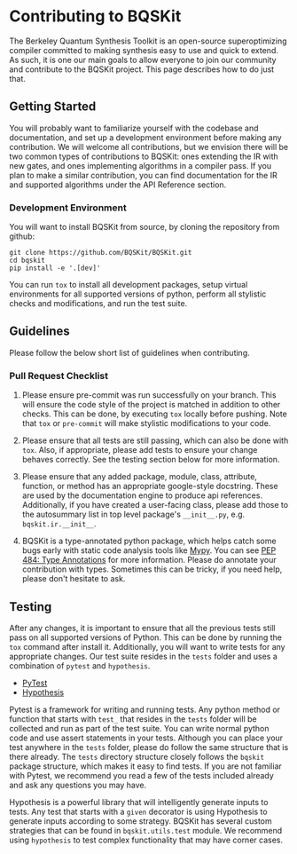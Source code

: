 # Contributing to BQSKit

The Berkeley Quantum Synthesis Toolkit is an open-source superoptimizing
compiler committed to making synthesis easy to use and quick to extend.
As such, it is one our main goals to allow everyone to join our community
and contribute to the BQSKit project. This page describes how to do just
that.

## Getting Started

You will probably want to familiarize yourself with the codebase and
documentation, and set up a development environment before making any
contribution. We will welcome all contributions, but we envision there
will be two common types of contributions to BQSKit: ones extending the
IR with new gates, and ones implementing algorithms in a compiler pass.
If you plan to make a similar contribution, you can find documentation
for the IR and supported algorithms under the API Reference section.

### Development Environment

You will want to install BQSKit from source, by cloning the repository from github:

```
git clone https://github.com/BQSKit/BQSKit.git
cd bqskit
pip install -e '.[dev]'
```

You can run `tox` to install all development packages, setup virtual
environments for all supported versions of python, perform all stylistic
checks and modifications, and run the test suite.

## Guidelines

Please follow the below short list of guidelines when contributing.

### Pull Request Checklist

1. Please ensure pre-commit was run successfully on your branch. This will
ensure the code style of the project is matched in addition to other checks.
This can be done, by executing `tox` locally before pushing. Note that `tox`
or `pre-commit` will make stylistic modifications to your code.

2. Please ensure that all tests are still passing, which can also be done
with `tox`. Also, if appropriate, please add tests to ensure your change
behaves correctly. See the testing section below for more information.

3. Please ensure that any added package, module, class, attribute, function,
or method has an appropriate google-style docstring. These are used by the
documentation engine to produce api references. Additionally, if you have
created a user-facing class, please add those to the autosummary list in
top level package's `__init__.py`, e.g. `bqskit.ir.__init__`.

4. BQSKit is a type-annotated python package, which helps catch some bugs
early with static code analysis tools like [Mypy](http://mypy-lang.org/).
You can see [PEP 484: Type Annotations](https://www.python.org/dev/peps/pep-0484/)
for more information. Please do annotate your contribution with types.
Sometimes this can be tricky, if you need help, please don't hesitate to ask.


## Testing

After any changes, it is important to ensure that all the previous tests
still pass on all supported versions of Python. This can be done by running
the `tox` command after install it. Additionally, you will want to write
tests for any appropriate changes. Our test suite resides in the `tests`
folder and uses a combination of `pytest` and `hypothesis`.

- [PyTest](https://docs.pytest.org/en/6.2.x/)
- [Hypothesis](https://hypothesis.readthedocs.io/en/latest/)

Pytest is a framework for writing and running tests. Any python method or
function that starts with `test_` that resides in the `tests` folder will
be collected and run as part of the test suite. You can write normal python
code and use assert statements in your tests. Although you can place your
test anywhere in the `tests` folder, please do follow the same structure that is
there already. The `tests` directory structure closely follows the `bqskit`
package structure, which makes it easy to find tests. If you are not familiar
with Pytest, we recommend you read a few of the tests included already and
ask any questions you may have.

Hypothesis is a powerful library that will intelligently generate inputs
to tests. Any test that starts with a `given` decorator is using Hypothesis
to generate inputs according to some strategy. BQSKit has several custom
strategies that can be found in `bqskit.utils.test` module. We recommend
using `hypothesis` to test complex functionality that may have corner cases.
